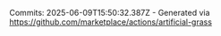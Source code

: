 Commits: 2025-06-09T15:50:32.387Z - Generated via https://github.com/marketplace/actions/artificial-grass
<br>
